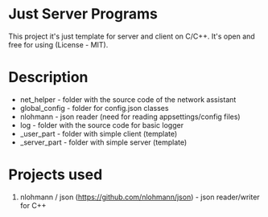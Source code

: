 # Just Server Programs
  This project it's just template for server and client on C/C++. It's open and free for using (License - MIT). 
# Description
  + net_helper - folder with the source code of the network assistant
  + global_config - folder for config.json classes
  + nlohmann - json reader (need for reading appsettings/config files)
  + log - folder with the source code for basic logger
  + _user_part - folder with simple client (template)
  + _server_part - folder with simple server (template)
 # Projects used
  1.  nlohmann / json (https://github.com/nlohmann/json) - json reader/writer for C++ 
